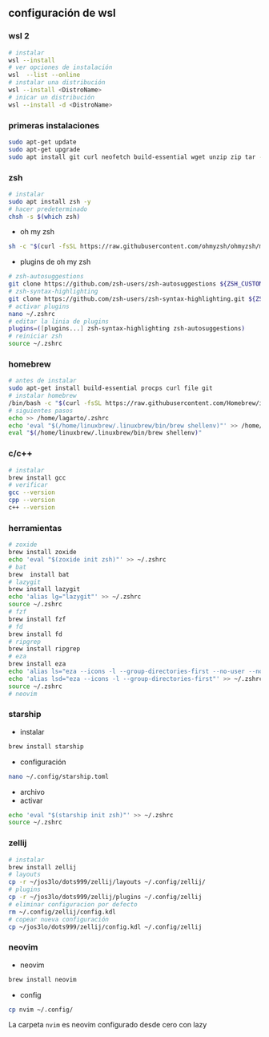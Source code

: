 ## configuración de wsl
### wsl 2
```bash
# instalar
wsl --install
# ver opciones de instalación
wsl  --list --online 
# instalar una distribución
wsl --install <DistroName>
# inicar un distribución 
wsl --install -d <DistroName>
```
### primeras instalaciones
```bash
sudo apt-get update
sudo apt-get upgrade
sudo apt install git curl neofetch build-essential wget unzip zip tar -y
```
### zsh
```bash
# instalar
sudo apt install zsh -y
# hacer predeterminado
chsh -s $(which zsh)
```
- oh my zsh
```bash
sh -c "$(curl -fsSL https://raw.githubusercontent.com/ohmyzsh/ohmyzsh/master/tools/install.sh)"
```
- plugins de oh my zsh
```bash
# zsh-autosuggestions
git clone https://github.com/zsh-users/zsh-autosuggestions ${ZSH_CUSTOM:-~/.oh-my-zsh/custom}/plugins/zsh-autosuggestions
# zsh-syntax-highlighting
git clone https://github.com/zsh-users/zsh-syntax-highlighting.git ${ZSH_CUSTOM:-~/.oh-my-zsh/custom}/plugins/zsh-syntax-highlighting
# activar plugins
nano ~/.zshrc
# editar la linia de plugins
plugins=([plugins...] zsh-syntax-highlighting zsh-autosuggestions)
# reiniciar zsh
source ~/.zshrc
```
### homebrew
```bash
# antes de instalar
sudo apt-get install build-essential procps curl file git
# instalar homebrew
/bin/bash -c "$(curl -fsSL https://raw.githubusercontent.com/Homebrew/install/HEAD/install.sh)"
# siguientes pasos
echo >> /home/lagarto/.zshrc
echo 'eval "$(/home/linuxbrew/.linuxbrew/bin/brew shellenv)"' >> /home/lagarto/.zshrc
eval "$(/home/linuxbrew/.linuxbrew/bin/brew shellenv)"
```
### c/c++
```bash
# instalar
brew install gcc
# verificar
gcc --version
cpp --version
c++ --version
```
### herramientas 
```bash
# zoxide
brew install zoxide
echo 'eval "$(zoxide init zsh)"' >> ~/.zshrc
# bat
brew  install bat
# lazygit
brew install lazygit
echo 'alias lg="lazygit"' >> ~/.zshrc
source ~/.zshrc 
# fzf
brew install fzf
# fd
brew install fd
# ripgrep
brew install ripgrep
# eza
brew install eza
echo 'alias ls="eza --icons -l --group-directories-first --no-user --no-time"' >> ~/.zshrc 
echo 'alias lsd="eza --icons -l --group-directories-first"' >> ~/.zshrc 
source ~/.zshrc
# neovim
```
### starship
- instalar
```bash
brew install starship
```
- configuración
```bash
nano ~/.config/starship.toml
```
- archivo
- activar
```bash
echo 'eval "$(starship init zsh)"' >> ~/.zshrc
source ~/.zshrc
```
### zellij
```bash
# instalar
brew install zellij
# layouts
cp -r ~/jos3lo/dots999/zellij/layouts ~/.config/zellij/
# plugins
cp -r ~/jos3lo/dots999/zellij/plugins ~/.config/zellij
# eliminar configuracion por defecto
rm ~/.config/zellij/config.kdl
# copear nueva configuración
cp ~/jos3lo/dots999/zellij/config.kdl ~/.config/zellij
```
### neovim 
- neovim
```bash
brew install neovim
```
- config
```bash
cp nvim ~/.config/
```
La carpeta `nvim` es neovim configurado desde cero con lazy
